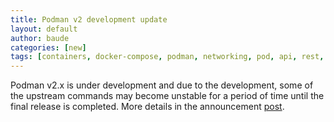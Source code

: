 ```yaml
---
title: Podman v2 development update
layout: default
author: baude
categories: [new]
tags: [containers, docker-compose, podman, networking, pod, api, rest, rest-api, v2]
---
```


Podman v2.x is under development and due to the development, some of
the upstream commands may become unstable for a period of time until
the final release is completed. More details in the announcement
[post](https://podman.io/blogs/2020/04/16/podman-v2-announce.html).
